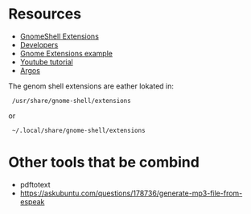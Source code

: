 # Resources 
- [GnomeShell Extensions](https://wiki.gnome.org/Projects/GnomeShell/Extensions)
- [Developers](https://gjs.guide/extensions/development/creating.html#gnome-extensions-tool)
- [Gnome Extensions example](https://gitlab.com/justperfection.channel/how-to-create-a-gnome-shell-extension/-/blob/master/example@example.com/extension.js)
- [Youtube tutorial](https://www.youtube.com/watch?v=iMyR5lJf7dU)
- [Argos](https://github.com/p-e-w/argos)

The genom shell extensions are eather lokated in:
```
 /usr/share/gnome-shell/extensions
```
or
```
 ~/.local/share/gnome-shell/extensions
```

# Other tools that be combind
- pdftotext
- https://askubuntu.com/questions/178736/generate-mp3-file-from-espeak
